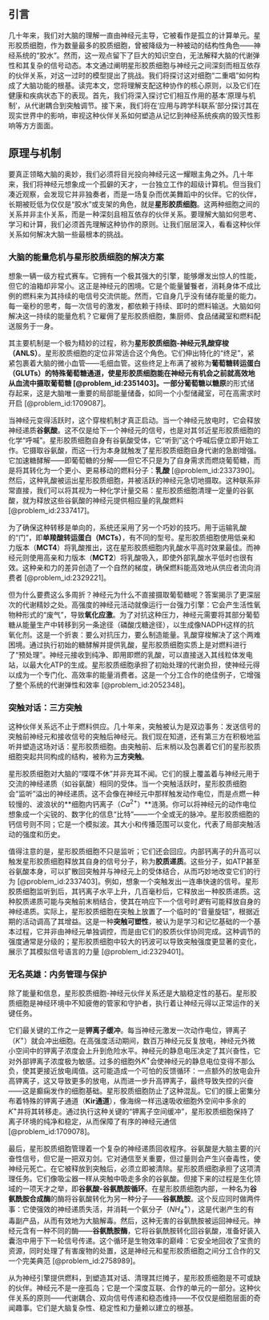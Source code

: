 ## 引言
几十年来，我们对大脑的理解一直由神经元主导，它被看作是孤立的计算单元。星形胶质细胞，作为数量最多的胶质细胞，曾被降级为一种被动的结构性角色——神经系统的“胶水”。然而，这一观点留下了巨大的知识空白，无法解释大脑的代谢弹性和其复杂的信号动态。本文通过阐明星形胶质细胞与神经元之间深刻而相互依存的伙伴关系，对这一过时的模型提出了挑战。我们将探讨这对细胞“二重唱”如何构成了大脑功能的根基。读完本文，您将理解支配这种协作的核心原则，以及它们在健康和疾病状态下的表现。首先，我们将深入探讨它们相互作用的基本‘原理与机制’，从代谢耦合到突触调节。接下来，我们将在‘应用与跨学科联系’部分探讨其在现实世界中的影响，审视这种伙伴关系如何塑造从记忆到神经系统疾病的毁灭性影响等方方面面。

## 原理与机制

要真正领略大脑的奥妙，我们必须将目光投向神经元这一耀眼主角之外。几十年来，我们将神经元想象成一个孤僻的天才，一台独立工作的超级计算机。但当我们凑近观察，会发现它并非独奏者，而是一场复杂而优美舞蹈中的伙伴。它的伙伴，长期被贬低为仅仅是“胶水”或支架的角色，就是**星形胶质细胞**。这两种细胞之间的关系并非主仆关系，而是一种深刻且相互依存的伙伴关系。要理解大脑如何思考、学习和计算，我们必须首先理解这种协作的原则。让我们层层深入，看看这种伙伴关系如何解决大脑一些最根本的挑战。

### 大脑的能量危机与星形胶质细胞的解决方案

想象一辆一级方程式赛车。它拥有一个极其强大的引擎，能够爆发出惊人的性能，但它的油箱却非常小。这正是神经元的困境。它是个能量饕餮者，消耗身体不成比例的燃料来为其持续的电信号交流供能。然而，它自身几乎没有储存能量的能力。每一毫秒的思考，每一次信号的激发，都依赖于持续、即时的燃料输送。大脑如何解决这一持续的能量危机？它雇佣了星形胶质细胞，集厨师、食品储藏室和燃料配送服务于一身。

其主要机制是一个极为精妙的过程，称为**星形胶质细胞-神经元乳酸穿梭（ANLS）**。星形胶质细胞的定位非常适合这个角色。它们伸出特化的“终足”，紧紧包裹着大脑的微小血管——毛细血管。这些终足上布满了被称为**葡萄糖转运蛋白（GLUTs）**的特殊葡萄糖通道，使星形胶质细胞能在神经元有机会之前就高效地从血流中摄取葡萄糖 [@problem_id:2351403]。一部分葡萄糖以**糖原**的形式储存起来，这是大脑唯一重要的局部能量储备，如同一个小型储藏室，可在高需求时开启 [@problem_id:1709087]。

当神经元变得活跃时，这个穿梭机制才真正启动。当一个神经元放电时，它会释放神经递质**谷氨酸**。这不仅是给下一个神经元的信号，也是对其邻近星形胶质细胞的化学“呼喊”。星形胶质细胞自身有谷氨酸受体，它“听到”这个呼喊后便立即开始工作。它摄取谷氨酸，而这一行为本身就触发了星形胶质细胞自身代谢的急剧增强。它加速糖酵解——即葡萄糖的分解——但它不只是为了自身需求而燃烧葡萄糖，而是将其转化为一个更小、更易移动的燃料分子：**乳酸** [@problem_id:2337390]。然后，这种乳酸被运出星形胶质细胞，并被活跃的神经元急切地摄取。这种联系非常直接，我们可以将其视为一种化学计量交易：星形胶质细胞清理一定量的谷氨酸，就为释放这些谷氨酸的神经元提供相应量的乳酸燃料 [@problem_id:2337417]。

为了确保这种转移是单向的，系统还采用了另一个巧妙的技巧。用于运输乳酸的“门”，即**单羧酸转运蛋白（MCTs）**，有不同的型号。星形胶质细胞使用低亲和力版本（**MCT4**）将乳酸推出，这在星形胶质细胞内乳酸水平高时效果最佳。而神经元则使用高亲和力版本（**MCT2**）将乳酸吸入，即使外部乳酸水平低时也很有效。这种亲和力的差异创造了一个自然的梯度，确保燃料能高效地从供应者流向消费者 [@problem_id:2329221]。

但为什么要费这么多周折？神经元为什么不直接摄取葡萄糖呢？答案揭示了更深层次的代谢精妙之处。高强度的神经元活动就像运行一台强力引擎：它会产生活性氧物种形式的“废气”，导致**氧化应激**。为了对抗这种压力，神经元需要将其部分葡萄糖从能量生产中转移到另一条途径（磷酸戊糖途径），以生成像NADPH这样的抗氧化剂。这是一个折衷：要么对抗压力，要么制造能量。乳酸穿梭解决了这个两难困境。通过执行初始的糖酵解并提供乳酸，星形胶质细胞实质上是对燃料进行了“预处理”。神经元接收到纯净、即用即燃的乳酸，可以直接送入其线粒体发电站，以最大化ATP的生成。星形胶质细胞承担了初始处理的代谢负担，使神经元得以成为一个专门化、高效率的能量消费者。这是一个分工合作的绝佳例子，它增强了整个系统的代谢弹性和效率 [@problem_id:2052348]。

### 突触对话：三方突触

这种伙伴关系远不止于燃料供应。几十年来，突触被认为是双边事务：发送信号的突触前神经元和接收信号的突触后神经元。我们现在知道，还有第三方在积极地监听并塑造这场对话：星形胶质细胞。由突触前、后末梢以及包裹着它们的星形胶质细胞突起共同构成的结构，被称为**三方突触**。

星形胶质细胞对大脑的“喋喋不休”并非充耳不闻。它们的膜上覆盖着与神经元用于交流的神经递质（如谷氨酸）相同的受体。当一个突触活跃时，星形胶质细胞会“监听”溢出的神经递质。这不会像在神经元中那样触发动作电位，而是点燃一种较慢的、波浪状的**细胞内钙离子（$Ca^{2+}$）**涟漪。你可以将神经元的动作电位想象成一个尖锐的、数字化的信息“比特”——一个全或无的脉冲。星形胶质细胞的钙信号则不同；它是一个模拟波。其大小和传播范围可以变化，代表了局部突触活动的强度和历史。

值得注意的是，星形胶质细胞不只是监听；它们还会回应。内部钙离子的升高可以触发星形胶质细胞释放其自身的信号分子，称为**胶质递质**。这些分子，如ATP甚至谷氨酸本身，可以扩散回突触并与神经元上的受体结合，从而巧妙地改变它们的行为 [@problem_id:2337403]。例如，想象一个突触发出一连串快速的信号。星形胶质细胞监听到后，其钙离子水平上升，几百毫秒后，它释放出一种胶质递质。这种胶质递质可能与突触前末梢结合，使其在响应下一个信号时*更*有可能释放自身的神经递质。实际上，星形胶质细胞在突触上放置了一个临时的“音量旋钮”，根据近期的活动调高了其增益。这是一种**突触可塑性**，被认为是学习和记忆基础的一个基本过程，它并非由神经元单独调控，而是由它们的胶质伙伴协同完成。这种调节的强度通常是分级的；星形胶质细胞中较大的钙波可以导致突触强度更显著的变化，展示了其模拟信号语言的力量 [@problem_id:2329401]。

### 无名英雄：内务管理与保护

除了能量和信息，星形胶质细胞-神经元伙伴关系还是大脑稳定性的基石。星形胶质细胞是神经环境中不知疲倦的管家和守护者，执行着让神经元得以正常运作的关键任务。

它们最关键的工作之一是**钾离子缓冲**。每当神经元激发一次动作电位，钾离子（$K^+$）就会冲出细胞。在高强度活动期间，数百万神经元反复放电，神经元外微小空间中的钾离子浓度会上升到危险水平。神经元的静息电压决定了其兴奋性，它对外部钾离子浓度极为敏感。过多的细胞外$K^+$会使神经元的静息电位变得不那么负，使其更接近放电阈值。这可能造成一个可怕的反馈循环：一点额外的放电会升高钾离子，这又导致更多的放电，从而进一步升高钾离子，最终导致失控的兴奋——这是癫痫发作的细胞基础。星形胶质细胞防止了这种混乱。它们的膜上密集分布着特殊的钾离子通道（**Kir通道**），像海绵一样迅速吸收细胞外空间中多余的$K^+$并将其转移走。通过执行这种关键的“钾离子空间缓冲”，星形胶质细胞保持了离子环境的纯净和稳定，从而保障了有序的神经元通信 [@problem_id:1709078]。

最后，星形胶质细胞管理着一个复杂的神经递质回收程序。谷氨酸是大脑主要的兴奋性信号，但它是一把双刃剑。它对通信至关重要，但过量则会产生兴奋毒性，使神经元死亡。在它被释放到突触后，必须立即被清除。星形胶质细胞承担了这项清理任务。它们像吸尘器一样从突触中吸走多余的谷氨酸。但接下来的过程是生化领域的一项天才之举，即**谷氨酸-谷氨酰胺循环**。在星形胶质细胞内部，一种名为**谷氨酰胺合成酶**的酶将谷氨酸转化为另一种分子——**谷氨酰胺**。这个反应同时做两件事：它使强效的神经递质失活，并消耗一个氨分子（$NH_4^+$），这是代谢产生的有毒副产品，从而有效地为大脑解毒。然后，这种无害的谷氨酰胺被运回神经元。神经元含有一种不同的酶——**谷氨酰胺酶**，它将谷氨酰胺转化回谷氨酸，准备好装入囊泡中用于下一轮信号传递。这个循环是生物效率的巅峰：它安全地回收了宝贵的资源，同时处理了有害废物的处置，这是神经元和星形胶质细胞之间分工合作的又一个完美典范 [@problem_id:2758989]。

从为神经引擎提供燃料，到塑造其对话、清理其烂摊子，星形胶质细胞是不可或缺的伙伴。神经元不是一座孤岛；它是一个深度互联、合作的单元的一部分。这种伙伴关系的原则——代谢耦合、双向信号传递和稳态维持——不仅仅是细胞层面的奇闻趣事。它们是大脑复杂性、稳定性和力量赖以建立的根基。

